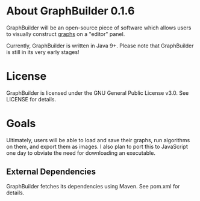 # About GraphBuilder 0.1.6

GraphBuilder will be an open-source piece of software which allows users to visually construct [graphs](https://en.wikipedia.org/wiki/Graph_(abstract_data_type)) on a "editor" panel.

Currently, GraphBuilder is written in Java 9+. Please note that GraphBuilder is still in its very early stages!

# License

GraphBuilder is licensed under the GNU General Public License v3.0. See LICENSE for details.

# Goals

Ultimately, users will be able to load and save their graphs, run algorithms on them, and export them as images. I also plan to port this to JavaScript one day to obviate the need for downloading an executable.

## External Dependencies

GraphBuilder fetches its dependencies using Maven. See pom.xml for details.

